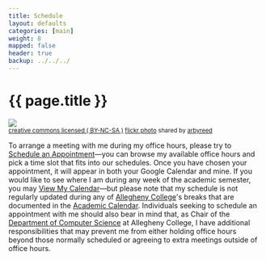 ```yaml
---
title: Schedule 
layout: defaults
categories: [main]
weight: 8
mapped: false
header: true
backup: ../../../
---
```


# {{ page.title }}

<a title="Wired" href="http://flickr.com/photos/19779889@N00/10406520975"><img class="img-responsive-tight" src="http://farm4.static.flickr.com/3743/10406520975_8a9ae685c4_z.jpg" /></a><br /><small><a href="http://creativecommons.org/licenses/by-nc-sa/2.0/">creative commons licensed ( BY-NC-SA )</a> <a title="Wired" href="http://flickr.com/photos/19779889@N00/10406520975">flickr photo</a> shared by <a href="http://flickr.com/people/19779889@N00">arbyreed</a></small>

To arrange a meeting with me during my office hours, please try to <a
href="https://www.google.com/calendar/selfsched?sstoken=UU9NbDBvclJCQjlQfGRlZmF1bHR8YTlkNzM1MzFiMTUxNDhhYTc2ZDI2MDhmM2ZiZWJjZGE">Schedule
an Appointment</a>&mdash;you can browse my available office hours and pick a time slot that fits into our schedules.
Once you have chosen your appointment, it will appear in both your Google Calendar and mine. If you would like to see
where I am during any week of the academic semester, you may <a
href="http://www.google.com/calendar/embed?src=gkapfham%40allegheny.edu&ctz=America/New_York">View My
Calendar</a>&mdash;but please note that my schedule is not regularly updated during any of <a
href="http://www.allegheny.edu">Allegheny College</a>'s breaks that are documented in the <a href =
"http://sites.allegheny.edu/dean/academic-calendar/">Academic Calendar</a>. Individuals seeking to schedule an
appointment with me should also bear in mind that, as Chair of the [Department of Computer
Science](http://www.cs.allegheny.edu) at Allegheny College, I have additional responsibilities that may prevent me from
either holding office hours beyond those normally scheduled or agreeing to extra meetings outside of office hours.




